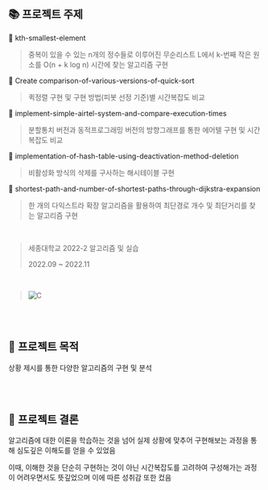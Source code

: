 ## :books: 프로젝트 주제

📌 kth-smallest-element

> 중복이 있을 수 있는 n개의 정수들로 이루어진 무순리스트 L에서 k-번째 작은 원소를 O(n + k log n) 시간에 찾는 알고리즘 구현

📌 Create comparison-of-various-versions-of-quick-sort
 
> 퀵정렬 구현 및 구현 방법(피봇 선정 기준)별 시간복잡도 비교

📌 implement-simple-airtel-system-and-compare-execution-times

> 분할통치 버전과 동적프로그래밍 버전의 방향그래프를 통한 에어텔 구현 및 시간복잡도 비교

📌 implementation-of-hash-table-using-deactivation-method-deletion

> 비활성화 방식의 삭제를 구사하는 해시테이블 구현 

📌 shortest-path-and-number-of-shortest-paths-through-dijkstra-expansion

> 한 개의 다익스트라 확장 알고리즘을 활용하여 최단경로 개수 및 최단거리를 찾는 알고리즘 구현

<br/>

> 세종대학교 2022-2 알고리즘 및 실습
>
> 2022.09 ~ 2022.11

<br/>

>![C](https://img.shields.io/badge/c-%2300599C.svg?style=for-the-badge&logo=c&logoColor=white)


<br/><br/>

## :star2: 프로젝트 목적

상황 제시를 통한 다양한 알고리즘의 구현 및 분석

<br/><br/>

## :star2: 프로젝트 결론

알고리즘에 대한 이론을 학습하는 것을 넘어 실제 상황에 맞추어 구현해보는 과정을 통해 심도깊은 이해도를 얻을 수 있었음

이때, 이해한 것을 단순히 구현하는 것이 아닌 시간복잡도를 고려하여 구성해가는 과정이 어려우면서도 뜻깊었으며 이에 따른 성취감 또한 컸음
